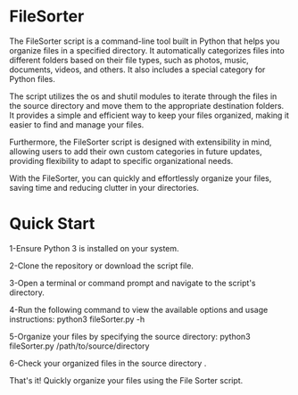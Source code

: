 # FileSorter

The FileSorter script is a command-line tool built in Python that helps you organize files in a specified directory. It automatically categorizes files into different folders based on their file types, such as photos, music, documents, videos, and others. It also includes a special category for Python files.

The script utilizes the os and shutil modules to iterate through the files in the source directory and move them to the appropriate destination folders. It provides a simple and efficient way to keep your files organized, making it easier to find and manage your files.

Furthermore, the FileSorter script is designed with extensibility in mind, allowing users to add their own custom categories in future updates, providing flexibility to adapt to specific organizational needs.

With the FileSorter, you can quickly and effortlessly organize your files, saving time and reducing clutter in your directories.


# Quick Start

1-Ensure Python 3 is installed on your system.

2-Clone the repository or download the script file.

3-Open a terminal or command prompt and navigate to the script's directory.

4-Run the following command to view the available options and usage instructions: python3 fileSorter.py -h

5-Organize your files by specifying the source directory: python3 fileSorter.py /path/to/source/directory

6-Check your organized files in the source directory .

That's it! Quickly organize your files using the File Sorter script.
